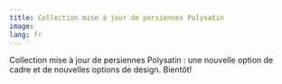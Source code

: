 ```yaml
---
title: Collection mise à jour de persiennes Polysatin
image: 
lang: fr
---
```


Collection mise à jour de persiennes Polysatin : une nouvelle option de cadre et de nouvelles options de design. Bientôt!